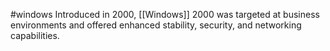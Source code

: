 #windows 
Introduced in 2000, [[Windows]] 2000 was targeted at business environments and offered enhanced stability, security, and networking capabilities.